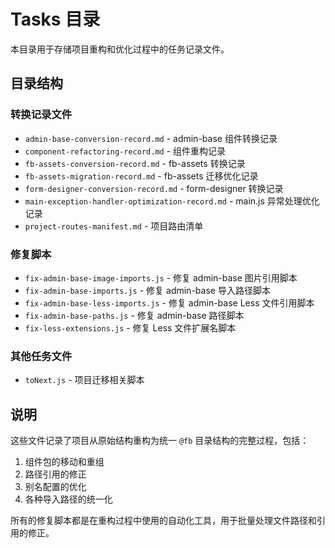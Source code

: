 # Tasks 目录

本目录用于存储项目重构和优化过程中的任务记录文件。

## 目录结构

### 转换记录文件
- `admin-base-conversion-record.md` - admin-base 组件转换记录
- `component-refactoring-record.md` - 组件重构记录
- `fb-assets-conversion-record.md` - fb-assets 转换记录
- `fb-assets-migration-record.md` - fb-assets 迁移优化记录
- `form-designer-conversion-record.md` - form-designer 转换记录
- `main-exception-handler-optimization-record.md` - main.js 异常处理优化记录
- `project-routes-manifest.md` - 项目路由清单

### 修复脚本
- `fix-admin-base-image-imports.js` - 修复 admin-base 图片引用脚本
- `fix-admin-base-imports.js` - 修复 admin-base 导入路径脚本
- `fix-admin-base-less-imports.js` - 修复 admin-base Less 文件引用脚本
- `fix-admin-base-paths.js` - 修复 admin-base 路径脚本
- `fix-less-extensions.js` - 修复 Less 文件扩展名脚本

### 其他任务文件
- `toNext.js` - 项目迁移相关脚本

## 说明

这些文件记录了项目从原始结构重构为统一 `@fb` 目录结构的完整过程，包括：
1. 组件包的移动和重组
2. 路径引用的修正
3. 别名配置的优化
4. 各种导入路径的统一化

所有的修复脚本都是在重构过程中使用的自动化工具，用于批量处理文件路径和引用的修正。